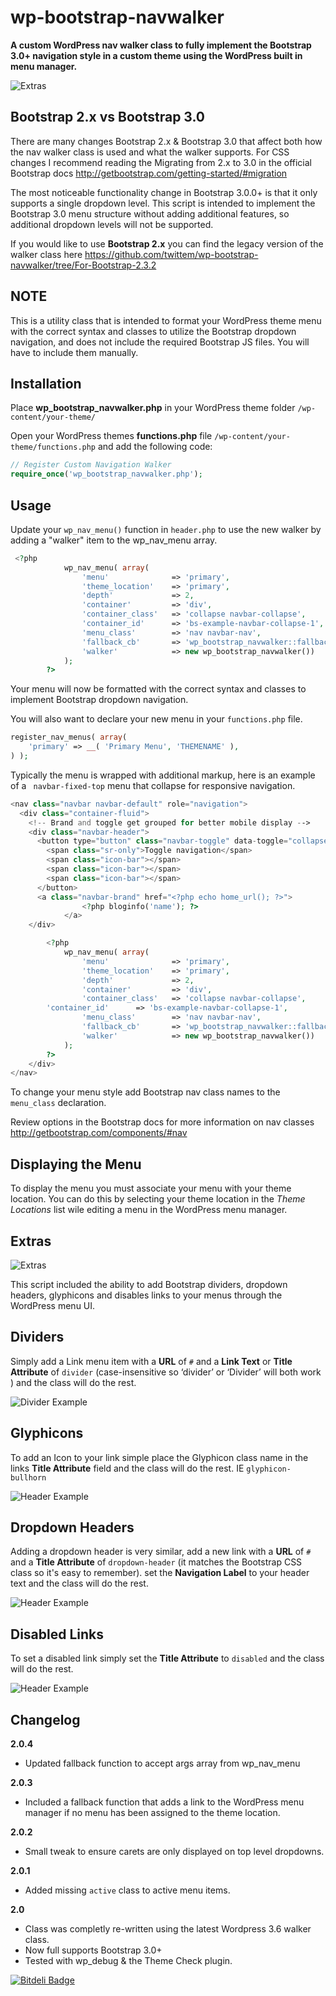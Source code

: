 wp-bootstrap-navwalker
======================

**A custom WordPress nav walker class to fully implement the Bootstrap 3.0+ navigation style in a custom theme using the WordPress built in menu manager.**

![Extras](http://edwardmcintyre.com/pub/github/navwalker-3-menu.jpg)

Bootstrap 2.x vs Bootstrap 3.0
------------
There are many changes Bootstrap 2.x & Bootstrap 3.0 that affect both how the nav walker class is used and what the walker supports. For CSS changes I recommend reading the Migrating from 2.x to 3.0 in the official Bootstrap docs http://getbootstrap.com/getting-started/#migration

The most noticeable functionality change in Bootstrap 3.0.0+ is that it only supports a single dropdown level. This script is intended to implement the Bootstrap 3.0 menu structure without adding additional features, so additional dropdown levels will not be supported.

If you would like to use **Bootstrap 2.x** you can find the legacy version of the walker class here https://github.com/twittem/wp-bootstrap-navwalker/tree/For-Bootstrap-2.3.2

NOTE
----
This is a utility class that is intended to format your WordPress theme menu with the correct syntax and classes to utilize the Bootstrap dropdown navigation, and does not include the required Bootstrap JS files. You will have to include them manually. 

Installation
------------
Place **wp_bootstrap_navwalker.php** in your WordPress theme folder `/wp-content/your-theme/`

Open your WordPress themes **functions.php** file  `/wp-content/your-theme/functions.php` and add the following code:

```php
// Register Custom Navigation Walker
require_once('wp_bootstrap_navwalker.php');
```

Usage
------------
Update your `wp_nav_menu()` function in `header.php` to use the new walker by adding a "walker" item to the wp_nav_menu array.

```php
 <?php
            wp_nav_menu( array(
                'menu'              => 'primary',
                'theme_location'    => 'primary',
                'depth'             => 2,
                'container'         => 'div',
                'container_class'   => 'collapse navbar-collapse',
                'container_id'      => 'bs-example-navbar-collapse-1',
                'menu_class'        => 'nav navbar-nav',
                'fallback_cb'       => 'wp_bootstrap_navwalker::fallback',
                'walker'            => new wp_bootstrap_navwalker())
            );
        ?>
```

Your menu will now be formatted with the correct syntax and classes to implement Bootstrap dropdown navigation. 

You will also want to declare your new menu in your `functions.php` file.

```php
register_nav_menus( array(
	'primary' => __( 'Primary Menu', 'THEMENAME' ),
) );
```

Typically the menu is wrapped with additional markup, here is an example of a ` navbar-fixed-top` menu that collapse for responsive navigation.

```php
<nav class="navbar navbar-default" role="navigation">
  <div class="container-fluid">
    <!-- Brand and toggle get grouped for better mobile display -->
    <div class="navbar-header">
      <button type="button" class="navbar-toggle" data-toggle="collapse" data-target="#bs-example-navbar-collapse-1">
        <span class="sr-only">Toggle navigation</span>
        <span class="icon-bar"></span>
        <span class="icon-bar"></span>
        <span class="icon-bar"></span>
      </button>
      <a class="navbar-brand" href="<?php echo home_url(); ?>">
                <?php bloginfo('name'); ?>
            </a>
    </div>

        <?php
            wp_nav_menu( array(
                'menu'              => 'primary',
                'theme_location'    => 'primary',
                'depth'             => 2,
                'container'         => 'div',
                'container_class'   => 'collapse navbar-collapse',
		'container_id'      => 'bs-example-navbar-collapse-1',
                'menu_class'        => 'nav navbar-nav',
                'fallback_cb'       => 'wp_bootstrap_navwalker::fallback',
                'walker'            => new wp_bootstrap_navwalker())
            );
        ?>
    </div>
</nav>
```

To change your menu style add Bootstrap nav class names to the `menu_class` declaration.

Review options in the Bootstrap docs for more information on nav classes
http://getbootstrap.com/components/#nav

Displaying the Menu 
-------------------
To display the menu you must associate your menu with your theme location. You can do this by selecting your theme location in the *Theme Locations* list wile editing a menu in the WordPress menu manager.

Extras
------------

![Extras](http://edwardmcintyre.com/pub/github/navwalker-3-menu.jpg)

This script included the ability to add Bootstrap dividers, dropdown headers, glyphicons and disables links to your menus through the WordPress menu UI. 

Dividers
------------
Simply add a Link menu item with a **URL** of `#` and a **Link Text** or **Title Attribute** of `divider` (case-insensitive so ‘divider’ or ‘Divider’ will both work ) and the class will do the rest.

![Divider Example](http://edwardmcintyre.com/pub/github/navwalker-divider.jpg)

Glyphicons
------------
To add an Icon to your link simple place the Glyphicon class name in the links **Title Attribute** field and the class will do the rest. IE `glyphicon-bullhorn`

![Header Example](http://edwardmcintyre.com/pub/github/navwalker-3-glyphicons.jpg)

Dropdown Headers
------------
Adding a dropdown header is very similar, add a new link with a **URL** of `#` and a **Title Attribute** of `dropdown-header` (it matches the Bootstrap CSS class so it's easy to remember).  set the **Navigation Label** to your header text and the class will do the rest.

![Header Example](http://edwardmcintyre.com/pub/github/navwalker-3-header.jpg)

Disabled Links
------------
To set a disabled link simply set the **Title Attribute** to `disabled` and the class will do the rest. 

![Header Example](http://edwardmcintyre.com/pub/github/navwalker-3-disabled.jpg)

Changelog
------------
**2.0.4**
+ Updated fallback function to accept args array from wp_nav_menu

**2.0.3**
+ Included a fallback function that adds a link to the WordPress menu manager if no menu has been assigned to the theme location.

**2.0.2**
+ Small tweak to ensure carets are only displayed on top level dropdowns.

**2.0.1**
+ Added missing `active` class to active menu items.

**2.0**
+ Class was completly re-written using the latest Wordpress 3.6 walker class.
+ Now full supports Bootstrap 3.0+
+ Tested with wp_debug & the Theme Check plugin.

[![Bitdeli Badge](https://d2weczhvl823v0.cloudfront.net/twittem/wp-bootstrap-navwalker/trend.png)](https://bitdeli.com/free "Bitdeli Badge")
